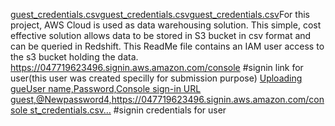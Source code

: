 [guest_credentials.csv](https://github.com/user-attachments/files/17305151/guest_credentials.csv)[guest_credentials.csv](https://github.com/user-attachments/files/17305140/guest_credentials.csv)[guest_credentials.csv](https://github.com/user-attachments/files/17305121/guest_credentials.csv)For this project, AWS Cloud is used as data warehousing solution. This simple, cost effective solution allows data to be stored in S3 bucket in csv format and can be queried in Redshift. This ReadMe file contains an IAM user access to the s3 bucket holding the data.
https://047719623496.signin.aws.amazon.com/console            #signin link for user(this user was created specilly for submission purpose)
[Uploading gueUser name,Password,Console sign-in URL
guest,@Newpassword4,https://047719623496.signin.aws.amazon.com/console
st_credentials.csv…]()                                           #signin credentials for user


